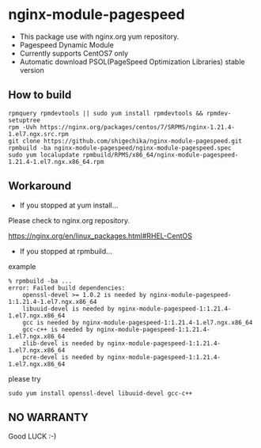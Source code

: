 # nginx-module-pagespeed

- This package use with nginx.org yum repository.
- Pagespeed Dynamic Module
- Currently supports CentOS7 only
- Automatic download PSOL(PageSpeed Optimization Libraries) stable version

## How to build

```
rpmquery rpmdevtools || sudo yum install rpmdevtools && rpmdev-setuptree
rpm -Uvh https://nginx.org/packages/centos/7/SRPMS/nginx-1.21.4-1.el7.ngx.src.rpm
git clone https://github.com/shigechika/nginx-module-pagespeed.git
rpmbuild -ba nginx-module-pagespeed/nginx-module-pagespeed.spec
sudo yum localupdate rpmbuild/RPMS/x86_64/nginx-module-pagespeed-1.21.4-1.el7.ngx.x86_64.rpm
```

## Workaround

- If you stopped at yum install...

Please check to nginx.org repository.

https://nginx.org/en/linux_packages.html#RHEL-CentOS

- If you stopped at rpmbuild...

example
```
% rpmbuild -ba ...
error: Failed build dependencies:
	openssl-devel >= 1.0.2 is needed by nginx-module-pagespeed-1:1.21.4-1.el7.ngx.x86_64
	libuuid-devel is needed by nginx-module-pagespeed-1:1.21.4-1.el7.ngx.x86_64
	gcc is needed by nginx-module-pagespeed-1:1.21.4-1.el7.ngx.x86_64
	gcc-c++ is needed by nginx-module-pagespeed-1:1.21.4-1.el7.ngx.x86_64
	zlib-devel is needed by nginx-module-pagespeed-1:1.21.4-1.el7.ngx.x86_64
	pcre-devel is needed by nginx-module-pagespeed-1:1.21.4-1.el7.ngx.x86_64
```
please try
```
sudo yum install openssl-devel libuuid-devel gcc-c++
```

## NO WARRANTY

Good LUCK :-)
